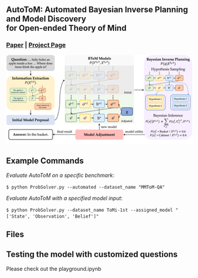 ## AutoToM: Automated Bayesian Inverse Planning and Model Discovery<br>for Open-ended Theory of Mind
### [Paper](https://arxiv.org/abs/2502.15676) | [Project Page](https://chuanyangjin.com/AutoToM)

![intro](visuals/intro.png)

## Example Commands

*Evaluate AutoToM on a specific benchmark*:

``
$ python ProbSolver.py --automated --dataset_name "MMToM-QA"
``

*Evaluate AutoToM with a specified model input*:

``
$ python ProbSolver.py --dataset_name ToMi-1st --assigned_model "['State', 'Observation', 'Belief']"
``

## Files 

## Testing the model with customized questions

Please check out the playground.ipynb
